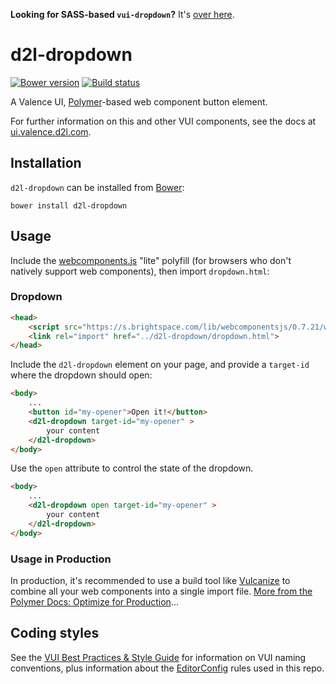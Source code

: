 **Looking for SASS-based `vui-dropdown`?** It's [over here](https://github.com/Brightspace/valence-ui-dropdown/tree/sass).

# d2l-dropdown
[![Bower version][bower-image]][bower-url]
[![Build status][ci-image]][ci-url]

A Valence UI, [Polymer](https://www.polymer-project.org/1.0/)-based web component button element.

For further information on this and other VUI components, see the docs at [ui.valence.d2l.com](http://ui.valence.d2l.com/).

## Installation

`d2l-dropdown` can be installed from [Bower][bower-url]:
```shell
bower install d2l-dropdown
```

## Usage

Include the [webcomponents.js](http://webcomponents.org/polyfills/) "lite" polyfill (for browsers who don't natively support web components), then import `dropdown.html`:

### Dropdown

```html
<head>
	<script src="https://s.brightspace.com/lib/webcomponentsjs/0.7.21/webcomponents-lite.min.js"></script>
	<link rel="import" href="../d2l-dropdown/dropdown.html">
</head>
```

Include the `d2l-dropdown` element on your page, and provide a `target-id` where the dropdown should open:

```html
<body>
	...
	<button id="my-opener">Open it!</button>
	<d2l-dropdown target-id="my-opener" >
		your content
	</d2l-dropdown>
</body>
```

Use the `open` attribute to control the state of the dropdown.

```html
<body>
	...
	<d2l-dropdown open target-id="my-opener" >
		your content
	</d2l-dropdown>
</body>
```

### Usage in Production

In production, it's recommended to use a build tool like [Vulcanize](https://github.com/Polymer/vulcanize) to combine all your web components into a single import file. [More from the Polymer Docs: Optimize for Production](https://www.polymer-project.org/1.0/tools/optimize-for-production.html)...

## Coding styles

See the [VUI Best Practices & Style Guide](https://github.com/Brightspace/valence-ui-docs/wiki/Best-Practices-&-Style-Guide) for information on VUI naming conventions, plus information about the [EditorConfig](http://editorconfig.org) rules used in this repo.

[bower-url]: http://bower.io/search/?q=d2l-dropdown
[bower-image]: https://img.shields.io/bower/v/d2l-dropdown.svg
[ci-url]: https://travis-ci.org/Brightspace/d2l-dropdown-ui
[ci-image]: https://travis-ci.org/Brightspace/d2l-dropdown-ui.svg?branch=master
